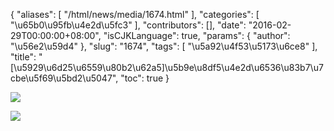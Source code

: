 {
    "aliases": [
        "/html/news/media/1674.html"
    ],
    "categories": [
        "\u65b0\u95fb\u4e2d\u5fc3"
    ],
    "contributors": [],
    "date": "2016-02-29T00:00:00+08:00",
    "isCJKLanguage": true,
    "params": {
        "author": "\u56e2\u59d4"
    },
    "slug": "1674",
    "tags": [
        "\u5a92\u4f53\u5173\u6ce8"
    ],
    "title": "[\u5929\u6d25\u6559\u80b2\u62a5]\u5b9e\u8df5\u4e2d\u6536\u83b7\u7cbe\u5f69\u5bd2\u5047",
    "toc": true
}

![](https://cdn.tfls.online/mirror/full/af6b2c32338fd0bdb9fe42290fc2b124dc64e413.jpg)




![](https://cdn.tfls.online/mirror/full/c1f54ea3ed9ffff1b4877011a3fa9ad61b2b276a.jpg)


